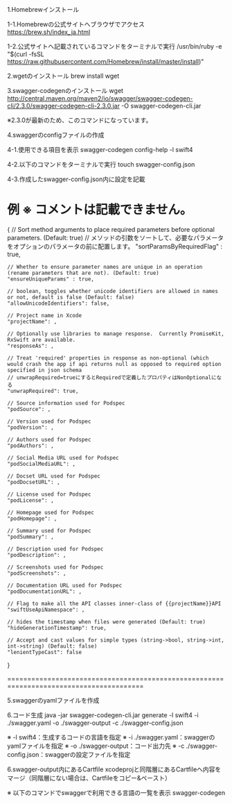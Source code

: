 
1.Homebrewインストール

1-1.Homebrewの公式サイトへブラウザでアクセス
https://brew.sh/index_ja.html

1-2.公式サイトへ記載されているコマンドをターミナルで実行
/usr/bin/ruby -e "$(curl -fsSL https://raw.githubusercontent.com/Homebrew/install/master/install)"

2.wgetのインストール
brew install wget

3.swagger-codegenのインストール
wget http://central.maven.org/maven2/io/swagger/swagger-codegen-cli/2.3.0/swagger-codegen-cli-2.3.0.jar -O swagger-codegen-cli.jar

※2.3.0が最新のため、このコマンドになっています。

4.swaggerのconfigファイルの作成

4-1.使用できる項目を表示
swagger-codegen config-help -l swift4

4-2.以下のコマンドをターミナルで実行
touch swagger-config.json 

4-3.作成したswagger-config.json内に設定を記載

例
※ コメントは記載できません。
========================================================================================

{
    // Sort method arguments to place required parameters before optional parameters. (Default: true)
    // メソッドの引数をソートして、必要なパラメータをオプションのパラメータの前に配置します。
    "sortParamsByRequiredFlag" : true,

    // Whether to ensure parameter names are unique in an operation (rename parameters that are not). (Default: true)
    "ensureUniqueParams" : true,

    // boolean, toggles whether unicode identifiers are allowed in names or not, default is false (Default: false)
    "allowUnicodeIdentifiers": false,

    // Project name in Xcode
    "projectName": ,

    // Optionally use libraries to manage response.  Currently PromiseKit, RxSwift are available.
    "responseAs": ,

    // Treat 'required' properties in response as non-optional (which would crash the app if api returns null as opposed to required option specified in json schema
    // unwrapRequired=trueにするとRequiredで定義したプロパティはNonOptionalになる
    "unwrapRequired": true,

    // Source information used for Podspec
    "podSource": ,

    // Version used for Podspec
    "podVersion": ,

    // Authors used for Podspec
    "podAuthors": ,

    // Social Media URL used for Podspec
    "podSocialMediaURL": ,

    // Docset URL used for Podspec
    "podDocsetURL": ,    

    // License used for Podspec
    "podLicense": ,

    // Homepage used for Podspec
    "podHomepage": ,

    // Summary used for Podspec
    "podSummary": ,

    // Description used for Podspec
    "podDescription": ,

    // Screenshots used for Podspec
    "podScreenshots": ,

    // Documentation URL used for Podspec
    "podDocumentationURL": ,

    // Flag to make all the API classes inner-class of {{projectName}}API
    "swiftUseApiNamespace": ,

    // hides the timestamp when files were generated (Default: true)
    "hideGenerationTimestamp": true,

    // Accept and cast values for simple types (string->bool, string->int, int->string) (Default: false)
    "lenientTypeCast": false

}

========================================================================================

5.swaggerのyamlファイルを作成


6.コード生成
java -jar swagger-codegen-cli.jar generate -l swift4 -i ./swagger.yaml -o ./swagger-output -c ./swagger-config.json

※ -l swift4：生成するコードの言語を指定
※ -i ./swagger.yaml：swaggerのyamlファイルを指定
※ -o ./swagger-output：コード出力先
※ -c ./swagger-config.json：swaggerの設定ファイルを指定

6.swagger-output内にあるCartfile
xcodeprojと同階層にあるCartfileへ内容をマージ（同階層にない場合は、Cartfileをコピー&ペースト）








※ 以下のコマンドでswaggerで利用できる言語の一覧を表示
swagger-codegen
